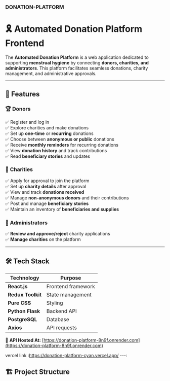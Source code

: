 ### DONATION-PLATFORM
# 🎗️ Automated Donation Platform Frontend

The **Automated Donation Platform** is a web application dedicated to supporting **menstrual hygiene** by connecting **donors, charities, and administrators**. This platform facilitates seamless donations, charity management, and administrative approvals.

---

## 🚀 Features

### 🏆 **Donors**
✅ Register and log in  
✅ Explore charities and make donations  
✅ Set up **one-time** or **recurring** donations  
✅ Choose between **anonymous or public** donations  
✅ Receive **monthly reminders** for recurring donations  
✅ View **donation history** and track contributions  
✅ Read **beneficiary stories** and updates  

### 🏥 **Charities**
✅ Apply for approval to join the platform  
✅ Set up **charity details** after approval  
✅ View and track **donations received**  
✅ Manage **non-anonymous donors** and their contributions  
✅ Post and manage **beneficiary stories**  
✅ Maintain an inventory of **beneficiaries and supplies**  

### 🔧 **Administrators**
✅ **Review and approve/reject** charity applications  
✅ **Manage charities** on the platform  

---

## 🛠️ Tech Stack

| Technology    | Purpose |
|--------------|---------|
| **React.js** | Frontend framework |
| **Redux Toolkit** | State management |
| **Pure CSS** | Styling |
| **Python Flask** | Backend API |
| **PostgreSQL** | Database |
| **Axios** | API requests |


📌 **API Hosted At:** [https://donation-platform-8n9f.onrender.com](https://donation-platform-8n9f.onrender.com)  

vercel link :https://donation-platform-cyan.vercel.app/
---:

## 🏗️ Project Structure

